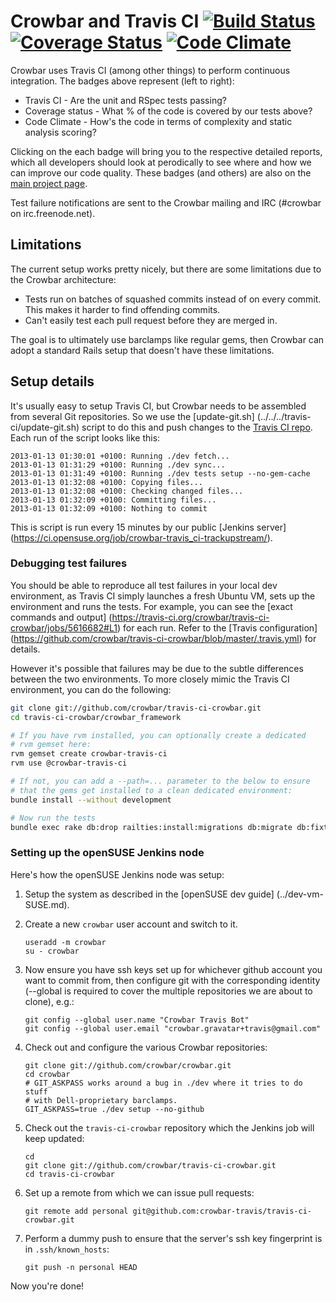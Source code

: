 # Crowbar and Travis CI [![Build Status](https://travis-ci.org/crowbar/travis-ci-crowbar.png?branch=master)](https://travis-ci.org/crowbar/travis-ci-crowbar) [![Coverage Status](https://coveralls.io/repos/crowbar/travis-ci-crowbar/badge.png?branch=master)](https://coveralls.io/r/crowbar/travis-ci-crowbar) [![Code Climate](https://codeclimate.com/github/crowbar/travis-ci-crowbar.png)](https://codeclimate.com/github/crowbar/travis-ci-crowbar)

Crowbar uses Travis CI (among other things) to perform continuous integration.
The badges above represent (left to right):

  * Travis CI - Are the unit and RSpec tests passing?
  * Coverage status - What % of the code is covered by our tests above?
  * Code Climate - How's the code in terms of complexity and static analysis
    scoring?

Clicking on the each badge will bring you to the respective detailed reports,
which all developers should look at perodically to see where and how we can
improve our code quality. These badges (and others) are also on the [main
project page](../../../#readme).

Test failure notifications are sent to the Crowbar mailing and IRC (#crowbar on
irc.freenode.net).

## Limitations

The current setup works pretty nicely, but there are some limitations due to the
Crowbar architecture:

  * Tests run on batches of squashed commits instead of on every commit. This
    makes it harder to find offending commits.
  * Can't easily test each pull request before they are merged in.

The goal is to ultimately use barclamps like regular gems, then Crowbar can
adopt a standard Rails setup that doesn't have these limitations.

## Setup details

It's usually easy to setup Travis CI, but Crowbar needs to be assembled from
several Git repositories. So we use the [update-git.sh]
(../../../travis-ci/update-git.sh) script to do this and push changes to the
[Travis CI repo](https://github.com/crowbar/travis-ci-crowbar). Each run of the
script looks like this:

```
2013-01-13 01:30:01 +0100: Running ./dev fetch...
2013-01-13 01:31:29 +0100: Running ./dev sync...
2013-01-13 01:31:49 +0100: Running ./dev tests setup --no-gem-cache
2013-01-13 01:32:08 +0100: Copying files...
2013-01-13 01:32:08 +0100: Checking changed files...
2013-01-13 01:32:09 +0100: Committing files...
2013-01-13 01:32:09 +0100: Nothing to commit
```

This is script is run every 15 minutes by our public [Jenkins server]
(https://ci.opensuse.org/job/crowbar-travis_ci-trackupstream/).

### Debugging test failures

You should be able to reproduce all test failures in your local dev environment,
as Travis CI simply launches a fresh Ubuntu VM, sets up the environment and runs
the tests. For example, you can see the [exact commands and output]
(https://travis-ci.org/crowbar/travis-ci-crowbar/jobs/5616682#L1) for each run.
Refer to the [Travis configuration]
(https://github.com/crowbar/travis-ci-crowbar/blob/master/.travis.yml) for
details.

However it's possible that failures may be due to the subtle differences between
the two environments. To more closely mimic the Travis CI environment, you can
do the following:

```bash
git clone git://github.com/crowbar/travis-ci-crowbar.git
cd travis-ci-crowbar/crowbar_framework

# If you have rvm installed, you can optionally create a dedicated
# rvm gemset here:
rvm gemset create crowbar-travis-ci
rvm use @crowbar-travis-ci

# If not, you can add a --path=... parameter to the below to ensure
# that the gems get installed to a clean dedicated environment:
bundle install --without development

# Now run the tests
bundle exec rake db:drop railties:install:migrations db:migrate db:fixtures:dump test:units spec
```

### Setting up the openSUSE Jenkins node

Here's how the openSUSE Jenkins node was setup:

1. Setup the system as described in the [openSUSE dev guide]
   (../dev-vm-SUSE.md).

1. Create a new `crowbar` user account and switch to it.
   ```
   useradd -m crowbar
   su - crowbar
   ```

1. Now ensure you have ssh keys set up for whichever github account you want to
   commit from, then configure git with the corresponding identity (--global is
   required to cover the multiple repositories we are about to clone),
   e.g.:
   ```
   git config --global user.name "Crowbar Travis Bot"
   git config --global user.email "crowbar.gravatar+travis@gmail.com"
   ```

1. Check out and configure the various Crowbar repositories:
   ```
   git clone git://github.com/crowbar/crowbar.git
   cd crowbar
   # GIT_ASKPASS works around a bug in ./dev where it tries to do stuff
   # with Dell-proprietary barclamps.
   GIT_ASKPASS=true ./dev setup --no-github
   ```

1. Check out the `travis-ci-crowbar` repository which the Jenkins job will keep
   updated:
   ```
   cd
   git clone git://github.com/crowbar/travis-ci-crowbar.git
   cd travis-ci-crowbar
   ```

1. Set up a remote from which we can issue pull requests:
   ```
   git remote add personal git@github.com:crowbar-travis/travis-ci-crowbar.git
   ```

1. Perform a dummy push to ensure that the server's ssh key fingerprint
   is in `.ssh/known_hosts`:
   ```
   git push -n personal HEAD
   ```

Now you're done!
